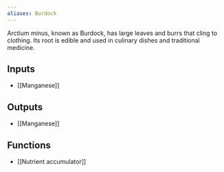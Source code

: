 ```yaml
---
aliases: Burdock
---
```

Arctium minus, known as Burdock, has large leaves and burrs that cling to clothing. Its root is edible and used in culinary dishes and traditional medicine.
## Inputs
- [[Manganese]]

## Outputs
- [[Manganese]]

## Functions
- [[Nutrient accumulator]]